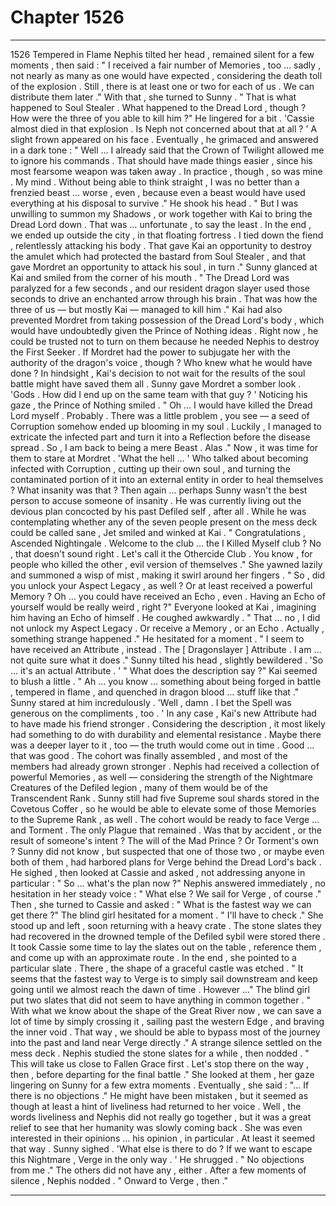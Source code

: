 
# Chapter 1526


---

1526 Tempered in Flame
Nephis tilted her head , remained silent for a few moments , then said :
" I received a fair number of Memories , too … sadly , not nearly as many as one would have expected , considering the death toll of the explosion . Still , there is at least one or two for each of us . We can distribute them later ."
With that , she turned to Sunny .
" That is what happened to Soul Stealer . What happened to the Dread Lord , though ? How were the three of you able to kill him ?"
He lingered for a bit .
'Cassie almost died in that explosion . Is Neph not concerned about that at all ? '
A slight frown appeared on his face .
Eventually , he grimaced and answered in a dark tone :
" Well … I already said that the Crown of Twilight allowed me to ignore his commands . That should have made things easier , since his most fearsome weapon was taken away . In practice , though , so was mine . My mind . Without being able to think straight , I was no better than a frenzied beast … worse , even , because even a beast would have used everything at his disposal to survive ."
He shook his head .
" But I was unwilling to summon my Shadows , or work together with Kai to bring the Dread Lord down . That was … unfortunate , to say the least . In the end , we ended up outside the city , in that floating fortress . I tied down the fiend , relentlessly attacking his body . That gave Kai an opportunity to destroy the amulet which had protected the bastard from Soul Stealer , and that gave Mordret an opportunity to attack his soul , in turn ."
Sunny glanced at Kai and smiled from the corner of his mouth .
" The Dread Lord was paralyzed for a few seconds , and our resident dragon slayer used those seconds to drive an enchanted arrow through his brain . That was how the three of us — but mostly Kai — managed to kill him ."
Kai had also prevented Mordret from taking possession of the Dread Lord's body , which would have undoubtedly given the Prince of Nothing ideas . Right now , he could be trusted not to turn on them because he needed Nephis to destroy the First Seeker . If Mordret had the power to subjugate her with the authority of the dragon's voice , though ?
Who knew what he would have done ?
In hindsight , Kai's decision to not wait for the results of the soul battle might have saved them all .
Sunny gave Mordret a somber look .
'Gods . How did I end up on the same team with that guy ? '
Noticing his gaze , the Prince of Nothing smiled .
" Oh … I would have killed the Dread Lord myself . Probably . There was a little problem , you see — a seed of Corruption somehow ended up blooming in my soul . Luckily , I managed to extricate the infected part and turn it into a Reflection before the disease spread . So , I am back to being a mere Beast . Alas ."
Now , it was time for them to stare at Mordret .
'What the hell … '
Who talked about becoming infected with Corruption , cutting up their own soul , and turning the contaminated portion of it into an external entity in order to heal themselves ? What insanity was that ?
Then again … perhaps Sunny wasn't the best person to accuse someone of insanity . He was currently living out the devious plan concocted by his past Defiled self , after all .
While he was contemplating whether any of the seven people present on the mess deck could be called sane , Jet smiled and winked at Kai .
" Congratulations , Ascended Nightingale . Welcome to the club … the I Killed Myself club ? No , that doesn't sound right . Let's call it the Othercide Club . You know , for people who killed the other , evil version of themselves ."
She yawned lazily and summoned a wisp of mist , making it swirl around her fingers .
" So , did you unlock your Aspect Legacy , as well ? Or at least received a powerful Memory ? Oh … you could have received an Echo , even . Having an Echo of yourself would be really weird , right ?"
Everyone looked at Kai , imagining him having an Echo of himself .
He coughed awkwardly .
" That … no , I did not unlock my Aspect Legacy . Or receive a Memory , or an Echo . Actually , something strange happened ."
He hesitated for a moment .
" I seem to have received an Attribute , instead . The [ Dragonslayer ] Attribute . I am … not quite sure what it does ."
Sunny tilted his head , slightly bewildered .
'So … it's an actual Attribute . '
" What does the description say ?"
Kai seemed to blush a little .
" Ah … you know … something about being forged in battle , tempered in flame , and quenched in dragon blood … stuff like that ."
Sunny stared at him incredulously .
'Well , damn . I bet the Spell was generous on the compliments , too . '
In any case , Kai's new Attribute had to have made his friend stronger . Considering the description , it most likely had something to do with durability and elemental resistance . Maybe there was a deeper layer to it , too — the truth would come out in time .
Good … that was good . The cohort was finally assembled , and most of the members had already grown stronger . Nephis had received a collection of powerful Memories , as well — considering the strength of the Nightmare Creatures of the Defiled legion , many of them would be of the Transcendent Rank .
Sunny still had five Supreme soul shards stored in the Covetous Coffer , so he would be able to elevate some of those Memories to the Supreme Rank , as well .
The cohort would be ready to face Verge … and Torment . The only Plague that remained .
Was that by accident , or the result of someone's intent ?
The will of the Mad Prince ? Or Torment's own ?
Sunny did not know , but suspected that one of those two , or maybe even both of them , had harbored plans for Verge behind the Dread Lord's back .
He sighed , then looked at Cassie and asked , not addressing anyone in particular :
" So … what's the plan now ?"
Nephis answered immediately , no hesitation in her steady voice :
" What else ? We sail for Verge , of course ."
Then , she turned to Cassie and asked :
" What is the fastest way we can get there ?"
The blind girl hesitated for a moment .
" I'll have to check ."
She stood up and left , soon returning with a heavy crate . The stone slates they had recovered in the drowned temple of the Defiled sybil were stored there .
It took Cassie some time to lay the slates out on the table , reference them , and come up with an approximate route . In the end , she pointed to a particular slate . There , the shape of a graceful castle was etched .
" It seems that the fastest way to Verge is to simply sail downstream and keep going until we almost reach the dawn of time . However …"
The blind girl put two slates that did not seem to have anything in common together .
" With what we know about the shape of the Great River now , we can save a lot of time by simply crossing it , sailing past the western Edge , and braving the inner void . That way , we should be able to bypass most of the journey into the past and land near Verge directly ."
A strange silence settled on the mess deck .
Nephis studied the stone slates for a while , then nodded .
" This will take us close to Fallen Grace first . Let's stop there on the way , then , before departing for the final battle ."
She looked at them , her gaze lingering on Sunny for a few extra moments . Eventually , she said :
"... If there is no objections ."
He might have been mistaken , but it seemed as though at least a hint of liveliness had returned to her voice . Well , the words liveliness and Nephis did not really go together , but it was a great relief to see that her humanity was slowly coming back .
She was even interested in their opinions … his opinion , in particular . At least it seemed that way .
Sunny sighed .
'What else is there to do ? If we want to escape this Nightmare , Verge in the only way . '
He shrugged .
" No objections from me ."
The others did not have any , either .
After a few moments of silence , Nephis nodded .
" Onward to Verge , then ."

---

